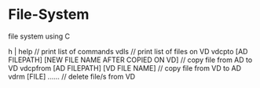 # File-System
file system using C




h | help                                       // print list of commands
vdls                                           // print list of files on VD
vdcpto [AD FILEPATH] [NEW FILE NAME AFTER COPIED ON VD]   // copy file from AD to VD
vdcpfrom [AD FILEPATH] [VD FILE NAME]                     // copy file from VD to AD
vdrm [FILE] ......                                        // delete file/s from VD



